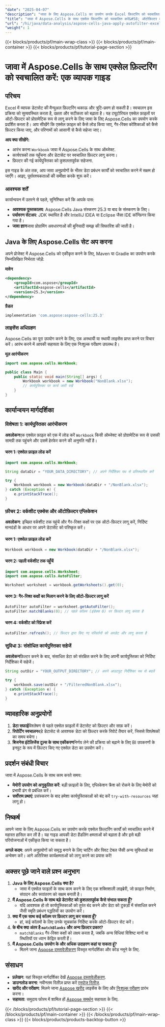 ```yaml
---
"date": "2025-04-07"
"description": "जावा के लिए Aspose.Cells का उपयोग करके Excel फ़िल्टरिंग को स्वचालित करने का तरीका जानें। यह मार्गदर्शिका कार्यपुस्तिका आरंभीकरण, ऑटो-फ़िल्टर अनुप्रयोग और फ़िल्टर किए गए डेटा को कुशलतापूर्वक सहेजने को कवर करती है।"
"title": "जावा में Aspose.Cells के साथ एक्सेल फ़िल्टरिंग को स्वचालित करें&#58; ऑटोफ़िल्टर कार्यान्वयन के लिए एक व्यापक गाइड"
"url": "/hi/java/data-analysis/aspose-cells-java-apply-autofilter-excel/"
"weight": 1
---
```


{{< blocks/products/pf/main-wrap-class >}}
{{< blocks/products/pf/main-container >}}
{{< blocks/products/pf/tutorial-page-section >}}


# जावा में Aspose.Cells के साथ एक्सेल फ़िल्टरिंग को स्वचालित करें: एक व्यापक गाइड

## परिचय

Excel में व्यापक डेटासेट की मैन्युअल फ़िल्टरिंग थकाऊ और त्रुटि-प्रवण हो सकती है। स्वचालन इस प्रक्रिया को सुव्यवस्थित करता है, दक्षता और सटीकता को बढ़ाता है। यह ट्यूटोरियल एक्सेल फ़ाइलों पर ऑटो-फ़िल्टर को प्रोग्रामेटिक रूप से लागू करने के लिए जावा के लिए Aspose.Cells का उपयोग करके प्रदर्शित करता है। आप सीखेंगे कि एक्सेल फ़ाइल को कैसे लोड किया जाए, गैर-रिक्त कोशिकाओं को कैसे फ़िल्टर किया जाए, और परिणामों को आसानी से कैसे सहेजा जाए।

**आप क्या सीखेंगे:**
- आरंभ करना `Workbook` जावा में Aspose.Cells के साथ ऑब्जेक्ट.
- कार्यपत्रकों तक पहुँचना और डेटासेट पर स्वचालित फ़िल्टर लागू करना।
- फ़िल्टर की गई कार्यपुस्तिका को कुशलतापूर्वक सहेजना.

इस गाइड के अंत तक, आप जावा अनुप्रयोगों के भीतर डेटा प्रबंधन कार्यों को स्वचालित करने में सक्षम हो जाएँगे। आइए, पूर्वावश्यकताओं की समीक्षा करके शुरू करें।

### आवश्यक शर्तें
कार्यान्वयन में उतरने से पहले, सुनिश्चित करें कि आपके पास:
- **आवश्यक पुस्तकालय**: Aspose.Cells Java संस्करण 25.3 या बाद के संस्करण के लिए।
- **पर्यावरण सेटअप**: JDK स्थापित है और IntelliJ IDEA या Eclipse जैसा IDE कॉन्फ़िगर किया गया है।
- **जावा ज्ञान**जावा प्रोग्रामिंग अवधारणाओं की बुनियादी समझ की सिफारिश की जाती है।

## Java के लिए Aspose.Cells सेट अप करना
अपने प्रोजेक्ट में Aspose.Cells को एकीकृत करने के लिए, Maven या Gradle का उपयोग करके निम्नलिखित निर्भरता जोड़ें:

**मावेन**
```xml
<dependency>
    <groupId>com.aspose</groupId>
    <artifactId>aspose-cells</artifactId>
    <version>25.3</version>
</dependency>
```

**ग्रैडल**
```gradle
implementation 'com.aspose:aspose-cells:25.3'
```

### लाइसेंस अधिग्रहण
Aspose.Cells का पूरा उपयोग करने के लिए, एक अस्थायी या स्थायी लाइसेंस प्राप्त करने पर विचार करें। आरंभ करने में आपकी सहायता के लिए एक निःशुल्क परीक्षण उपलब्ध है।

**मूल आरंभीकरण**
```java
import com.aspose.cells.Workbook;

public class Main {
    public static void main(String[] args) {
        Workbook workbook = new Workbook("NonBlank.xlsx");
        // कार्यपुस्तिका पर कार्य जारी रखें
    }
}
```

## कार्यान्वयन मार्गदर्शिका

### विशेषता 1: कार्यपुस्तिका आरंभीकरण
**अवलोकन**एक एक्सेल फ़ाइल को एक में लोड करें `Workbook` किसी ऑब्जेक्ट को प्रोग्रामेटिक रूप से उसकी सामग्री तक पहुंचने और उसमें हेरफेर करने की अनुमति नहीं है।

#### चरण 1: एक्सेल फ़ाइल लोड करें
```java
import com.aspose.cells.Workbook;

String dataDir = "YOUR_DATA_DIRECTORY"; // अपने निर्देशिका पथ से प्रतिस्थापित करें

try {
    Workbook workbook = new Workbook(dataDir + "/NonBlank.xlsx");
} catch (Exception e) {
    e.printStackTrace();
}
```

### फ़ीचर 2: वर्कशीट एक्सेस और ऑटोफ़िल्टर एप्लिकेशन
**अवलोकन**: इच्छित वर्कशीट तक पहुंचें और गैर-रिक्त कक्षों पर एक ऑटो-फ़िल्टर लागू करें, निर्दिष्ट मानदंडों के आधार पर अपने डेटासेट को परिष्कृत करें।

#### चरण 1: एक्सेल फ़ाइल लोड करें
```java
Workbook workbook = new Workbook(dataDir + "/NonBlank.xlsx");
```

#### चरण 2: पहली वर्कशीट तक पहुँचें
```java
import com.aspose.cells.Worksheet;
import com.aspose.cells.AutoFilter;

Worksheet worksheet = workbook.getWorksheets().get(0);
```

#### चरण 3: गैर-रिक्त कक्षों का मिलान करने के लिए ऑटो-फ़िल्टर लागू करें
```java
AutoFilter autoFilter = worksheet.getAutoFilter();
autoFilter.matchBlanks(0); // पहले कॉलम (इंडेक्स 0) पर फ़िल्टर लागू करता है
```

#### चरण 4: वर्कशीट को रिफ्रेश करें
```java
autoFilter.refresh(); // फ़िल्टर द्वारा किए गए परिवर्तनों को अपडेट और लागू करता है
```

### सुविधा 3: संशोधित कार्यपुस्तिका सहेजें
**अवलोकन**फ़िल्टर करने के बाद, संसाधित डेटा को संरक्षित करने के लिए अपनी कार्यपुस्तिका को निर्दिष्ट निर्देशिका में सहेजें।

```java
String outDir = "YOUR_OUTPUT_DIRECTORY"; // अपने आउटपुट निर्देशिका पथ से बदलें

try {
    workbook.save(outDir + "/FilteredNonBlank.xlsx");
} catch (Exception e) {
    e.printStackTrace();
}
```

## व्यावहारिक अनुप्रयोगों
1. **डेटा सफाई**विश्लेषण से पहले एक्सेल फ़ाइलों में डेटासेट को फ़िल्टर और साफ़ करें।
2. **रिपोर्टिंग स्वचालन**बड़े डेटासेट से आवश्यक डेटा को फ़िल्टर करके रिपोर्ट तैयार करें, जिससे विश्लेषकों का समय बचेगा।
3. **बिजनेस इंटेलिजेंस टूल्स के साथ एकीकरण**निर्णय लेने की प्रक्रिया को बढ़ाने के लिए BI उपकरणों के इनपुट के रूप में फ़िल्टर किए गए एक्सेल डेटा का उपयोग करें।

## प्रदर्शन संबंधी विचार
जावा में Aspose.Cells के साथ काम करते समय:
- **मेमोरी उपयोग को अनुकूलित करें**: बड़ी फ़ाइलों के लिए, एप्लिकेशन क्रैश को रोकने के लिए मेमोरी को प्रभावी ढंग से प्रबंधित करें।
- **सर्वोत्तम प्रथाएं**: प्रसंस्करण के बाद हमेशा कार्यपुस्तिकाओं को बंद करें `try-with-resources` जहां लागू हो।

## निष्कर्ष
आपने जावा के लिए Aspose.Cells का उपयोग करके एक्सेल फ़िल्टरिंग कार्यों को स्वचालित करने में महारत हासिल कर ली है। यह गाइड आपकी डेटा हैंडलिंग क्षमताओं को बढ़ाता है और इसे बड़ी परियोजनाओं में एकीकृत किया जा सकता है।

**अगले कदम**: अपने अनुप्रयोगों को समृद्ध बनाने के लिए चार्टिंग और पिवट टेबल जैसी अन्य सुविधाओं का अन्वेषण करें। आगे अतिरिक्त कार्यक्षमताओं को लागू करने का प्रयास करें!

## अक्सर पूछे जाने वाले प्रश्न अनुभाग
1. **Java के लिए Aspose.Cells क्या है?**
   - जावा में एक्सेल फाइलों के साथ काम करने के लिए एक शक्तिशाली लाइब्रेरी, जो फ़ाइल निर्माण, संपादन और रूपांतरण को सक्षम बनाती है।
2. **मैं Aspose.Cells के साथ बड़े डेटासेट को कुशलतापूर्वक कैसे संभाल सकता हूँ?**
   - यदि आवश्यक हो तो कार्यपुस्तिकाओं को तुरंत बंद करने और डेटा को टुकड़ों में संसाधित करने जैसी स्मृति प्रबंधन पद्धतियों का उपयोग करें।
3. **क्या मैं एक साथ कई कॉलम पर फ़िल्टर लागू कर सकता हूँ?**
   - हां, कई कॉलमों के लिए उनके सूचकांक निर्दिष्ट करके ऑटो-फ़िल्टर सेट करें।
4. **के बीच क्या अंतर है `matchBlanks` और अन्य फ़िल्टर प्रकार?**
   - `matchBlanks` गैर-रिक्त कक्षों को लक्ष्य करता है, जबकि अन्य विधियां विशिष्ट मानों या स्थितियों पर ध्यान केंद्रित करती हैं।
5. **मैं Aspose.Cells उपयोग के और अधिक उदाहरण कहां पा सकता हूं?**
   - मिलने जाना [Aspose दस्तावेज़ीकरण](https://reference.aspose.com/cells/java/) विस्तृत मार्गदर्शिका और कोड नमूने के लिए.

## संसाधन
- **प्रलेखन**: यहां विस्तृत मार्गदर्शिका देखें [Aspose दस्तावेज़ीकरण](https://reference.aspose.com/cells/java/).
- **डाउनलोड करना**: नवीनतम रिलीज़ प्राप्त करें [एस्पोज रिलीज](https://releases.aspose.com/cells/java/).
- **खरीद और परीक्षण**: मिलने जाना [Aspose खरीद](https://purchase.aspose.com/buy) लाइसेंस के लिए और [निःशुल्क परीक्षण](https://releases.aspose.com/cells/java/) प्रारंभ करना।
- **सहायता**: समुदाय फोरम में शामिल हों [Aspose समर्थन](https://forum.aspose.com/c/cells/9) सहायता के लिए.

{{< /blocks/products/pf/tutorial-page-section >}}
{{< /blocks/products/pf/main-container >}}
{{< /blocks/products/pf/main-wrap-class >}}
{{< blocks/products/products-backtop-button >}}